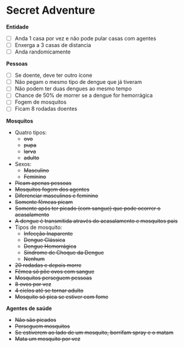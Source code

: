 Secret Adventure
================

**Entidade**   
- [ ] Anda 1 casa por vez e não pode pular casas com agentes
- [ ] Enxerga a 3 casas de distancia
- [ ] Anda randomicamente
	
**Pessoas**
- [ ] Se doente, deve ter outro ícone
- [ ] Não pegam o mesmo tipo de dengue que já tiveram
- [ ] Não podem ter duas dengues ao mesmo tempo
- [ ] Chance de 50% de morrer se a dengue for hemorrágica
- [ ] Fogem de mosquitos
- [ ] Ficam 8 rodadas doentes

**Mosquitos**
- Quatro tipos: 
	- ~~ovo~~
	- ~~pupa~~
	- ~~larva~~
	- ~~adulto~~
- Sexos: 
	- ~~Masculino~~
	- ~~Feminino~~
- ~~Picam apenas pessoas~~
- ~~Mosquitos fogem dos agentes~~
- ~~Diferenciar masculinos e feminino~~
- ~~Somente fêmeas picam~~
- ~~Somente após ter picado (com sangue) que pode ocorrer o acasalamento~~
- ~~A dengue é transmitida através do acasalamento e mosquitos pais~~
- Tipos de mosquito:
	- ~~Infecção Inaparente~~
	- ~~Dengue Clássica~~
	- ~~Dengue Hemorrágica~~
	- ~~Síndrome de Choque da Dengue~~
	- ~~Nenhum~~
- ~~20 rodadas e depois morre~~
- ~~Fêmea só põe ovos com sangue~~
- ~~Mosquitos perseguem pessoas~~
- ~~8 ovos por vez~~
- ~~4 ciclos até se tornar adulto~~
- ~~Mosquito só pica se estiver com fome~~

**Agentes de saúde**
- ~~Não são picados~~
- ~~Perseguem mosquitos~~
- ~~Se estiverem ao lado de um mosquito, borrifam spray e o matam~~
- ~~Mata um mosquito por vez~~
